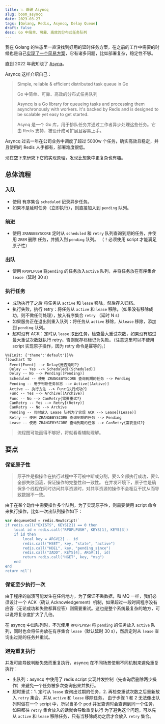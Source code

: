 ```yaml
---
title: 💥 爆破 Asyncq
slug: boom_asyncq
date: 2023-03-27
tags: [Golang, Redis, Asyncq, Delay Queue]
draft: false
desc: Go 中简单、可靠、高效的分布式任务队列
---
```


我在 Golang 的生态里一直没找到好用的延时任务方案，在之前的工作中需要的时候也是自己[实现了一个简易方案](https://www.jianshu.com/p/83f37db7b078)，它有诸多问题，比如部署复杂，稳定性不够。

直到 2022 年我知晓了 [Asynq](https://github.com/hibiken/asynq)。

Asyncq 这样介绍自己：

> Simple, reliable & efficient distributed task queue in Go
> 
> Go 中简单、可靠、高效的分布式任务队列
> 
> Asyncq is a Go library for queueing tasks and processing them asynchronously with workers. It's backed by Redis and is designed to be scalable yet easy to get started.
> 
> Asynq 是一个 Go 库，用于排队任务并通过工作者异步处理这些任务。它由 Redis 支持，被设计成可扩展且容易上手。

Asyncq 过去一年在公司业务中调度了超过 5000w 个任务，确实高效且稳定，并且使用的 Redis 人手都有，部署难度很低。

现在空下来研究下它的实现原理，发现比想象中更复杂也有趣。

## 总体流程
### 入队
- 使用 有序集合 `scheduled` 记录异步任务。
- 如果不是延时任务（立即执行），则直接加入到 `pending` 队列。

### 前进
- 使用 `ZRANGEBYSCORE` 定时从 `scheduled` 和 `retry` 队列查询到期的任务，并使用 `ZREM` 删除 任务，并插入到 `pending` 队列。 （！必须使用 script 才能满足原子性）

### 出队
- 使用 `RPOPLPUSH` 将`pending` 的任务放入`active` 队列，并将任务放在有序集合 `lease`（延时 30 s）

### 执行任务
- 成功执行了之后 将任务从 `active` 和 `lease` 移除，然后存入归档。
- 执行失败，执行 retry：将任务从 `active` 和 `lease` 移除，（如果没有移除成功，则不做任何处理），放入有序集合 `retry` （延时 N s）
- 如果服务正在退出则重入队列：将任务从 `active` 移除，从`lease` 移除，添加到 `pending` 队列。
- 超时没有 ACK：定时从 `lease` 取出任务，检查最大重试次数，如果没有超过最大重试次数就执行 retry。否则就存档标记为失败。（注意这里可以不使用 script 实现原子操作，因为 retry 命令是幂等的。）

```mermaid
%%{init: {'theme':'default'}}%%
flowchart TD
  Event[Event] --> Delay{是否延时?}
  Delay -- Yes --> Scheduled[(Scheduled)]
  Delay -- No --> Pending[(Pending)]
  Scheduled -- 使用 ZRANGEBYSCORE 查询到期的任务 --> Pending
  Pending -- 用于判断任务状态 --> Active[(Active)]
  Active -- 执行方法 --> Func{执行成功?}
  Func -- Yes --> Archive[(Archive)]
  Func -- No --> CanRetry{需要重试?}
  CanRetry -- Yes --> Retry[(Retry)]
  CanRetry -- No --> Archive
  Pending -- 同时放入 Lease 队列为了实现 ACK --> Lease[(Lease)]
  Retry -- 使用 ZRANGEBYSCORE 查询到期的任务 --> Pending
  Lease -- 使用 ZRANGEBYSCORE 查询到期的任务 --> CanRetry{需要重试?} 
```
> 流程图可能画得不够好，将就看看辅助理解。

## 要点

### 保证原子性
> 原子性是指操作在执行过程中不可被中断或分割，要么全部执行成功，要么全部失败回滚，保证操作的完整性和一致性。
> 在并发环境下，原子性是确保多个线程在同时访问共享资源时，对共享资源的操作不会相互干扰从而导致数据不一致。

由于在某个动作中需要操作多个队列，为了实现原子性，则需要使用 script 命令来执行操作，比如一次出队列操作如下：
```go
var dequeueCmd = redis.NewScript(`
if redis.call("EXISTS", KEYS[2]) == 0 then
	local id = redis.call("RPOPLPUSH", KEYS[1], KEYS[3])
	if id then
		local key = ARGV[2] .. id
		redis.call("HSET", key, "state", "active")
		redis.call("HDEL", key, "pending_since")
		redis.call("ZADD", KEYS[4], ARGV[1], id)
		return redis.call("HGET", key, "msg")
	end
end
return nil`)


```

### 保证至少执行一次
由于程序的崩溃可能发生在任何地方，为了保证不丢数据，和 MQ 一样，我们必须设计一个 ACK（确认 Acknowledgement）机制，如果超过一段时间程序没有应答（无论成功和失败都算应答）则需要重试。这也是整个系统最复杂的地方，可以说将复杂度扩大了几倍。

在 asyncq 中出队列时，不光使用 `RPOPLPUSH` 将 `pending` 的任务放入 `active` 队列，同时也会将任务放在有序集合 `lease`（默认延时 30 s），然后定时从 `lease` 查询出过期的任务并重试。

### 避免重复执行
并发可能导致判断失效而重复执行，asyncq 在不同场景使用不同机制来避免重复执行：
- 出队列：asyncq 中使用了 redis script 实现并发控制（先查询后删除两步操作）来避免一个任务被多次查询出来并执行。
- 超时重试：1. 定时从 `lease` 查询出过期的任务，2. 再检查重试次数之后重新放入 `retry` 集合，并从 `active` 和 `lease` 移除任务，
  由于步骤 1 和 2 无法像出队列时做在一个 script 中，所以当多个 pod 并发查询时会查询到同一个任务，如果都往 `retry` 集合放入的话就会导致重复执行
  为了避免这个问题，可以先从 `active` 和 `lease` 移除任务，只有当移除成功之后才会放入 `retry` 集合。
